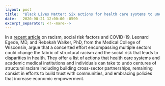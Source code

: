 ```yaml
---
layout: post
title:  "Black Lives Matter: Six actions for health care systems to undo structural racism"
date:   2020-08-21 12:00:00 -0500
excerpt_separator: <!--more-->
---
```

In a [recent article][recent-article] on racism, social risk factors and COVID-19, Leonard Egede, MD, and Rebekah Walker, PhD, from the Medical College of <!--more--> Wisconsin, argue that a concerted effort encompassing multiple sectors could change the fabric of structural racism and the social risk that leads to disparities in health. They offer a list of actions that health care systems and academic medical institutions and individuals can take to undo centures of structural racism including building cross-sector partnerships, remaining consist in efforts to build trust with communities, and embracing policies that increase economic empowerment.

[recent-article]: http://r20.rs6.net/tn.jsp?f=001SIy07b_qfuiDOANx7i28Q2GMT4xq7afnxLBYcNXkQvNTQsi7O04uKLihrMlzENZCcnzRvqLzr8dVolUl_yZshqnVcv0nYhYYl0Q7COK3BXL-CNOHlPqmSqQM6LxKUdyc6NALy1MTi7OefTdijDGM6230Q0dahdiEtCASJDTwg4a0ZarC58p-MSrW1STFfpj8Cnn5GwxGmxxcf5bpnMuM5_7-UyAmRUVmMeheM1wWObo=&c=fSZTNosNsX6Ww6fgY8NniYmNOeEF9rmIkC9Cm-P3rnzCPfFrPg9Wkg==&ch=EfxYkgmegn_vIBsHtdT0DS9OGwG_hwg27IPbDhrrx52Ca0-tmGaFEA==
